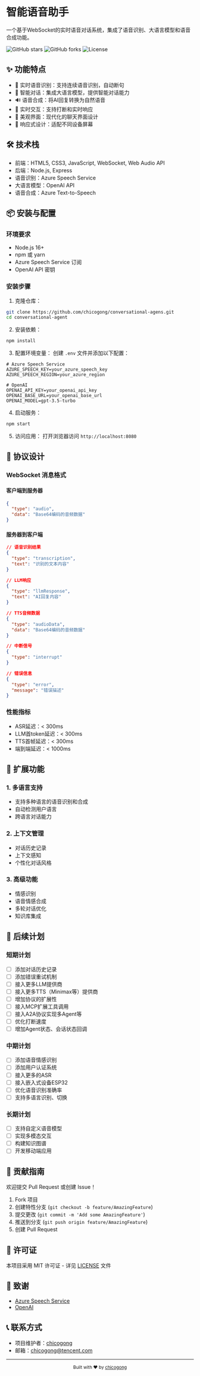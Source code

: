 # 智能语音助手

一个基于WebSocket的实时语音对话系统，集成了语音识别、大语言模型和语音合成功能。

![GitHub stars](https://img.shields.io/github/stars/chicogong/conversational-agents?style=social)
![GitHub forks](https://img.shields.io/github/forks/chicogong/conversational-agents?style=social)
![License](https://img.shields.io/github/license/chicogong/conversational-agents)

## ✨ 功能特点

- 🎤 实时语音识别：支持连续语音识别，自动断句
- 🤖 智能对话：集成大语言模型，提供智能对话能力
- 🔊 语音合成：将AI回复转换为自然语音
- 🚀 实时交互：支持打断和实时响应
- 🎨 美观界面：现代化的聊天界面设计
- 📱 响应式设计：适配不同设备屏幕

## 🛠️ 技术栈

- 前端：HTML5, CSS3, JavaScript, WebSocket, Web Audio API
- 后端：Node.js, Express
- 语音识别：Azure Speech Service
- 大语言模型：OpenAI API
- 语音合成：Azure Text-to-Speech

## 📦 安装与配置

### 环境要求

- Node.js 16+
- npm 或 yarn
- Azure Speech Service 订阅
- OpenAI API 密钥

### 安装步骤

1. 克隆仓库：
```bash
git clone https://github.com/chicogong/conversational-agens.git
cd conversational-agent
```

2. 安装依赖：
```bash
npm install
```

3. 配置环境变量：
创建 `.env` 文件并添加以下配置：
```env
# Azure Speech Service
AZURE_SPEECH_KEY=your_azure_speech_key
AZURE_SPEECH_REGION=your_azure_region

# OpenAI
OPENAI_API_KEY=your_openai_api_key
OPENAI_BASE_URL=your_openai_base_url
OPENAI_MODEL=gpt-3.5-turbo
```

4. 启动服务：
```bash
npm start
```

5. 访问应用：
打开浏览器访问 `http://localhost:8080`

## 🔌 协议设计

### WebSocket 消息格式

#### 客户端到服务器
```json
{
  "type": "audio",
  "data": "Base64编码的音频数据"
}
```

#### 服务器到客户端
```json
// 语音识别结果
{
  "type": "transcription",
  "text": "识别的文本内容"
}

// LLM响应
{
  "type": "llmResponse",
  "text": "AI回复内容"
}

// TTS音频数据
{
  "type": "audioData",
  "data": "Base64编码的音频数据"
}

// 中断信号
{
  "type": "interrupt"
}

// 错误信息
{
  "type": "error",
  "message": "错误描述"
}
```

### 性能指标

- ASR延迟：< 300ms
- LLM首token延迟：< 300ms
- TTS首帧延迟：< 300ms
- 端到端延迟：< 1000ms

## 🚀 扩展功能

### 1. 多语言支持
- 支持多种语言的语音识别和合成
- 自动检测用户语言
- 跨语言对话能力

### 2. 上下文管理
- 对话历史记录
- 上下文感知
- 个性化对话风格

### 3. 高级功能
- 情感识别
- 语音情感合成
- 多轮对话优化
- 知识库集成

## 📅 后续计划

### 短期计划
- [ ] 添加对话历史记录
- [ ] 添加错误重试机制
- [ ] 接入更多LLM提供商
- [ ] 接入更多TTS（Minimax等）提供商
- [ ] 增加协议的扩展性
- [ ] 接入MCP扩展工具调用
- [ ] 接入A2A协议实现多Agent等
- [ ] 优化打断速度
- [ ] 增加Agent状态、会话状态回调

### 中期计划
- [ ] 添加语音情感识别
- [ ] 添加用户认证系统
- [ ] 接入更多的ASR
- [ ] 接入嵌入式设备ESP32
- [ ] 优化语音识别准确率
- [ ] 支持多语言识别、切换

### 长期计划
- [ ] 支持自定义语音模型
- [ ] 实现多模态交互
- [ ] 构建知识图谱
- [ ] 开发移动端应用

## 🤝 贡献指南

欢迎提交 Pull Request 或创建 Issue！

1. Fork 项目
2. 创建特性分支 (`git checkout -b feature/AmazingFeature`)
3. 提交更改 (`git commit -m 'Add some AmazingFeature'`)
4. 推送到分支 (`git push origin feature/AmazingFeature`)
5. 创建 Pull Request

## 📄 许可证

本项目采用 MIT 许可证 - 详见 [LICENSE](LICENSE) 文件

## 🙏 致谢

- [Azure Speech Service](https://azure.microsoft.com/services/cognitive-services/speech-services/)
- [OpenAI](https://openai.com/)

## 📞 联系方式

- 项目维护者：[chicogong](https://github.com/chicogong)
- 邮箱：chicogong@tencent.com

---

<div align="center">
  <sub>Built with ❤️ by <a href="https://github.com/chicogong">chicogong</a></sub>
</div> 